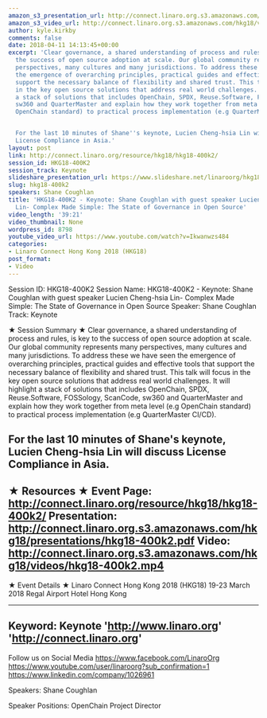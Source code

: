 ```yaml
---
amazon_s3_presentation_url: http://connect.linaro.org.s3.amazonaws.com/hkg18/presentations/hkg18-400k2.pdf
amazon_s3_video_url: http://connect.linaro.org.s3.amazonaws.com/hkg18/videos/hkg18-400k2.mp4
author: kyle.kirkby
comments: false
date: 2018-04-11 14:13:45+00:00
excerpt: 'Clear governance, a shared understanding of process and rules, is key to
  the success of open source adoption at scale. Our global community represents many
  perspectives, many cultures and many jurisdictions. To address these we have seen
  the emergence of overarching principles, practical guides and effective tools that
  support the necessary balance of flexibility and shared trust. This talk will focus
  in the key open source solutions that address real world challenges. It will highlight
  a stack of solutions that includes OpenChain, SPDX, Reuse.Software, FOSSology, ScanCode,
  sw360 and QuarterMaster and explain how they work together from meta level (e.g
  OpenChain standard) to practical process implementation (e.g QuarterMaster CI/CD).


  For the last 10 minutes of Shane''s keynote, Lucien Cheng-hsia Lin will discuss
  License Compliance in Asia.'
layout: post
link: http://connect.linaro.org/resource/hkg18/hkg18-400k2/
session_id: HKG18-400K2
session_track: Keynote
slideshare_presentation_url: https://www.slideshare.net/linaroorg/hkg18400k2-keynote-shane-coughlan-with-guest-speaker-lucien-chenghsia-lin-complex-made-simple-the-state-of-governance-in-open-source
slug: hkg18-400k2
speakers: Shane Coughlan
title: 'HKG18-400K2 - Keynote: Shane Coughlan with guest speaker Lucien Cheng-hsia
  Lin- Complex Made Simple: The State of Governance in Open Source'
video_length: '39:21'
video_thumbnail: None
wordpress_id: 8798
youtube_video_url: https://www.youtube.com/watch?v=Ikwanwzs484
categories:
- Linaro Connect Hong Kong 2018 (HKG18)
post_format:
- Video
---
```


Session ID: HKG18-400K2
Session Name: HKG18-400K2 - Keynote: Shane Coughlan with guest speaker Lucien Cheng-hsia Lin- Complex Made Simple: The State of Governance in Open Source
Speaker: Shane Coughlan
Track: Keynote

★ Session Summary ★
Clear governance, a shared understanding of process and rules, is key to the success of open source adoption at scale. Our global community represents many perspectives, many cultures and many jurisdictions. To address these we have seen the emergence of overarching principles, practical guides and effective tools that support the necessary balance of flexibility and shared trust. This talk will focus in the key open source solutions that address real world challenges. It will highlight a stack of solutions that includes OpenChain, SPDX, Reuse.Software, FOSSology, ScanCode, sw360 and QuarterMaster and explain how they work together from meta level (e.g OpenChain standard) to practical process implementation (e.g QuarterMaster CI/CD).

For the last 10 minutes of Shane's keynote, Lucien Cheng-hsia Lin will discuss License Compliance in Asia.
---------------------------------------------------
★ Resources ★
Event Page: http://connect.linaro.org/resource/hkg18/hkg18-400k2/
Presentation: http://connect.linaro.org.s3.amazonaws.com/hkg18/presentations/hkg18-400k2.pdf
Video: http://connect.linaro.org.s3.amazonaws.com/hkg18/videos/hkg18-400k2.mp4
---------------------------------------------------
★ Event Details ★
Linaro Connect Hong Kong 2018 (HKG18)
19-23 March 2018
Regal Airport Hotel Hong Kong

---------------------------------------------------
Keyword: Keynote
'http://www.linaro.org'
'http://connect.linaro.org'
---------------------------------------------------
Follow us on Social Media
https://www.facebook.com/LinaroOrg
https://www.youtube.com/user/linaroorg?sub_confirmation=1
https://www.linkedin.com/company/1026961

Speakers: Shane Coughlan

Speaker Positions: OpenChain Project Director


